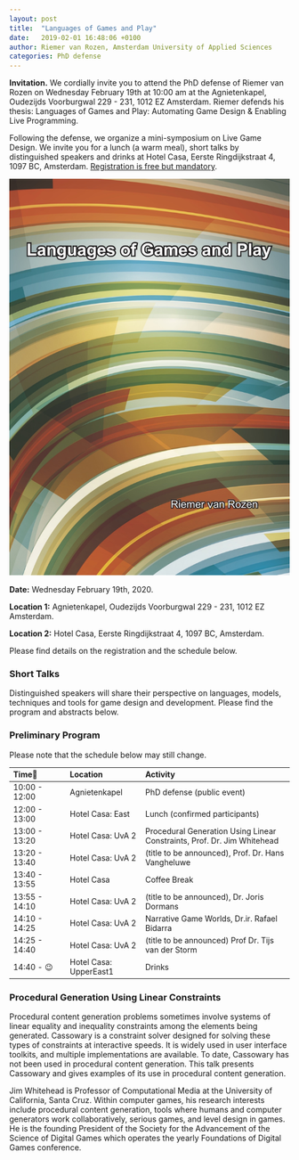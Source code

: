 ```yaml
---
layout: post
title:  "Languages of Games and Play"
date:   2019-02-01 16:48:06 +0100
author: Riemer van Rozen, Amsterdam University of Applied Sciences
categories: PhD defense
---
```

**Invitation.** 
We cordially invite you to attend the PhD defense of Riemer van Rozen on Wednesday February 19th at 10:00 am at the Agnietenkapel, Oudezijds Voorburgwal 229 - 231, 1012 EZ Amsterdam. Riemer defends his thesis: Languages of Games and Play: Automating Game Design & Enabling Live Programming.

Following the defense, we organize a mini-symposium on Live Game Design. We invite you for a lunch (a warm meal), short talks by distinguished speakers and drinks at Hotel Casa, Eerste Ringdijkstraat 4, 1097 BC, Amsterdam. [Registration is free but mandatory](https://forms.gle/HvKScRCPc3piCoMZ6).

![image alt >](/assets/Thesis_front_vRozen.jpg)

**Date:** Wednesday February 19th, 2020.

**Location 1:** Agnietenkapel, Oudezijds Voorburgwal 229 - 231, 1012 EZ Amsterdam.

**Location 2:** Hotel Casa, Eerste Ringdijkstraat 4, 1097 BC, Amsterdam.

Please find details on the registration and the schedule below.

### Short Talks 
Distinguished speakers will share their
perspective on languages, models, techniques and tools for game design and development.
Please find the program and abstracts below.

### Preliminary Program
Please note that the schedule below may still change.


| Time          | Location               | Activity                             |
|:--------------|:-----------------------|:-------------------------------------|
| 10:00 - 12:00 | Agnietenkapel          | PhD defense (public event)           |
| 12:00 - 13:00 | Hotel Casa: East       | Lunch (confirmed participants)       |
| 13:00 - 13:20 | Hotel Casa: UvA 2      | Procedural Generation Using Linear Constraints, Prof. Dr. Jim Whitehead     |
| 13:20 - 13:40 | Hotel Casa: UvA 2      | (title to be announced), Prof. Dr. Hans Vangheluwe   |
| 13:40 - 13:55 | Hotel Casa             | Coffee Break                         |
| 13:55 - 14:10 | Hotel Casa: UvA 2      | (title to be announced), Dr. Joris Dormans           |
| 14:10 - 14:25 | Hotel Casa: UvA 2      | Narrative Game Worlds, Dr.ir. Rafael Bidarra       |
| 14:25 - 14:40 | Hotel Casa: UvA 2      | (title to be announced) Prof Dr. Tijs van der Storm |
| 14:40 - :wink:| Hotel Casa: UpperEast1 | Drinks                               |


### Procedural Generation Using Linear Constraints
Procedural content generation problems sometimes involve systems of linear equality and inequality constraints among the elements being generated. Cassowary is a constraint solver designed for solving these types of constraints at interactive speeds. It is widely used in user interface toolkits, and multiple implementations are available. To date, Cassowary has not been used in procedural content generation. This talk presents Cassowary and gives examples of its use in procedural content generation.

Jim Whitehead is Professor of Computational Media at the University of California, Santa Cruz. Within computer games, his research interests include procedural content generation, tools where humans and computer generators work collaboratively, serious games, and level design in games. He is the founding President of the Society for the Advancement of the Science of Digital Games which operates the yearly Foundations of Digital Games conference. 

